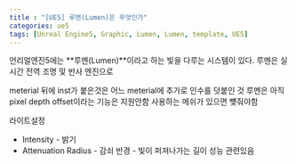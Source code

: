 ```yaml
---
title : "[UE5] 루멘(Lumen)은 무엇인가"
categories: ue5
tags: [Unreal Engine5, Graphic, Lumen, Lumen, template, UE5]
---
```


언리얼엔진5에는 **루멘(Lumen)**이라고 하는 빛을 다루는 시스템이 있다.
루멘은 실시간 전역 조명 및 반사 엔진으로

meterial 뒤에 inst가 붙은것은 어느 meterial에 추가로 인수를 덧붙인 것
루멘은 아직 pixel depth offset이라는 기능은 지원안함 사용하는 메쉬가 있으면 뻊줘야함

라이트설정
- Intensity - 밝기
- Attenuation Radius - 감쇠 반경 - 빛이 퍼져나가는 길이 성능 관련있음